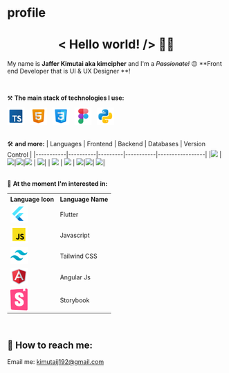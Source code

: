 # profile

<h1 align='center'>< Hello world! /> 🤘🏻</h1>


My name is **Jaffer Kimutai aka kimcipher** and I'm a _~~Passionate!~~_ 😉 **Front end Developer that is UI & UX Designer **!

<br />

⚒ **The main stack of technologies I use:**

<div>
    <img src='images/icons8-typescript-96.svg' title='TypeScript' alt='TypeScript' width='40'>&nbsp;&nbsp;
    <img src='images/icons8-html-5-96.svg' title='Html5' alt='Html5' width='40'>&nbsp;&nbsp;
    <img src='images/icons8-css3-96.svg' title='CSS3' alt='CSS3' width='40'>&nbsp;&nbsp;
    <img src='images/icons8-figma-96.svg' title='Figma' alt='Figma' width='40'>&nbsp;&nbsp;
    <img src='images/icons8-python-96.svg' title='Python' alt='Python' width='40'>&nbsp;&nbsp;
</div>
<br />

🛠 **and more:**
  | Languages | Frontend | Backend | Databases | Version Control |
  |-----------|----------|---------|-----------|-----------------|
  |<img src="https://img.shields.io/badge/javascript-000000?style=for-the-badge&logo=javascript&logoColor=yellow"/> | <img src="https://img.shields.io/badge/React-20232A?style=for-the-badge&logo=react&logoColor=61DAFB" />|<img src="https://img.shields.io/badge/flask-E3E3E3?style=for-the-badge&logo=flask&logoColor=gray" />|<img src="https://img.shields.io/badge/sqlite-brown?style=for-the-badge&logo=sqlite&logoColor=orange" /> | <img src="https://img.shields.io/badge/git-F44336?style=for-the-badge&logo=git&logoColor=white" />|
  | <img src="https://img.shields.io/badge/Python-3776ab?style=for-the-badge&logo=python&logoColor=ffdd6e" /> | <img src="https://img.shields.io/badge/angular-1e65bc?style=for-the-badge&logo=angular&logoColor=dd0031" /> | <img src="https://img.shields.io/badge/django-0c4b33?style=for-the-badge&logo=django&logoColor=Purple"/>|<img src="https://img.shields.io/badge/postgresql%20-32658f.svg?&style=for-the-badge&logo=postgresql&logoColor=white"/>| <img src="https://img.shields.io/badge/GitHub-000000?style=for-the-badge&logo=github&logoColor=white" />|  
<br />

🔬 **At the moment I'm interested in:**
<div>
<table>
    <tr>
        <th>
              Language Icon
        </th>
        <th>
               Language Name
        </th>
    </tr>
    <tr>
  <td>
  <img src='images/icons8-flutter-96.svg' title='Flutter' alt='Flutter' width='40'>&nbsp;&nbsp;
  </td>
  <td>
  Flutter
  </td>
  </tr>
  <tr>
  <td>
  <img src='images/icons8-javascript-96.svg' title='Javascript' alt='Javascript' width='40'>&nbsp;&nbsp;
  </td>
  <td>
  Javascript
  </td>
  </tr>
  <tr>
  <td>
  <img src='images/icons8-tailwind-css-96.svg' title='Tailwind' alt='Tailwind' width='40'>&nbsp;&nbsp;
  </td>
  <td>
  Tailwind CSS
  </td>
  </tr>
  <tr>
  <td>
  <img src='images/icons8-angularjs-96.svg' title='Angular Js' alt='Angular Js' width='40'>&nbsp;&nbsp;
  </td>
  <td>
 Angular Js
  </td>
  </tr>
  <tr>
  <td>
  <img src='images/storybook.svg' title='Storybook' alt='Storybook' width='40'>&nbsp;&nbsp;
  </td>
  <td>
  Storybook
  </td>
  </tr>
</table>
</div>
<br />



## 🔎 How to reach me:

 <p>Email me: <a href='mailto:kimutaij192@gmail.com'>kimutaij192@gmail.com</a> 






